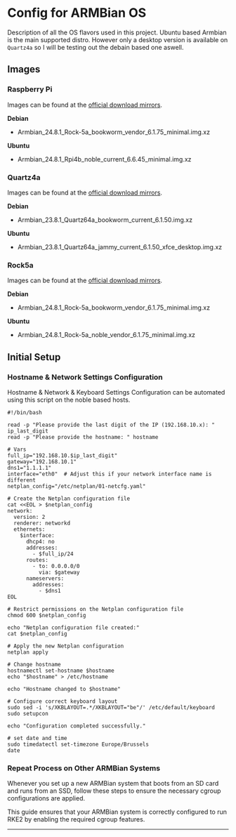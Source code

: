 # **Config for ARMBian OS**

[//]: # (since we started using the ROCK5a Board as our main SBC the dietpi image doesn't seem to want to boot on this device. Possibly a firmware issue but I'm looking into using a more natively maintained distro and armbian seems to be quite nice.)

[//]: # ()
[//]: # (Images can be found at the [official download mirrors]&#40;https://fi.mirror.armbian.de/dl/rock-5a/archive/&#41;. I'm using the image ``Armbian_24.5.3_Rock-5a_noble_vendor_6.1.43_minimal.img.xz`` this one is based on ubuntu LTS. I was thinking of also trying ``Armbian_24.5.3_Rock-5a_bookworm_vendor_6.1.43_minimal.img.xz`` as this one is based on debian and probably less bloated.)

Description of all the OS flavors used in this project. Ubuntu based Armbian is the main supported distro. However only a desktop version is available on ``Quartz4a`` so I will be testing out the debain based one aswell.

## Images

### Raspberry Pi

Images can be found at the [official download mirrors](https://fi.mirror.armbian.de/dl/rpi4b/archive/). 

**Debian**
- Armbian_24.8.1_Rock-5a_bookworm_vendor_6.1.75_minimal.img.xz

**Ubuntu**
- Armbian_24.8.1_Rpi4b_noble_current_6.6.45_minimal.img.xz

### Quartz4a

Images can be found at the [official download mirrors](https://fi.mirror.armbian.de/archive/quartz64a/archive/). 

**Debian**
- Armbian_23.8.1_Quartz64a_bookworm_current_6.1.50.img.xz

**Ubuntu**
- Armbian_23.8.1_Quartz64a_jammy_current_6.1.50_xfce_desktop.img.xz



### Rock5a

Images can be found at the [official download mirrors](https://fi.mirror.armbian.de/dl/rock-5a/archive/). 

**Debian**
- Armbian_24.8.1_Rock-5a_bookworm_vendor_6.1.75_minimal.img.xz

**Ubuntu**
- Armbian_24.8.1_Rock-5a_noble_vendor_6.1.75_minimal.img.xz


## **Initial Setup**

### **Hostname & Network Settings Configuration**

Hostname & Network & Keyboard Settings Configuration can be automated using this script on the noble based hosts.

````shell
#!/bin/bash

read -p "Please provide the last digit of the IP (192.168.10.x): " ip_last_digit
read -p "Please provide the hostname: " hostname

# Vars
full_ip="192.168.10.$ip_last_digit"
gateway="192.168.10.1"
dns1="1.1.1.1"
interface="eth0"  # Adjust this if your network interface name is different
netplan_config="/etc/netplan/01-netcfg.yaml"

# Create the Netplan configuration file
cat <<EOL > $netplan_config
network:
  version: 2
  renderer: networkd
  ethernets:
    $interface:
      dhcp4: no
      addresses:
        - $full_ip/24
      routes:
        - to: 0.0.0.0/0
          via: $gateway
      nameservers:
        addresses:
          - $dns1
EOL

# Restrict permissions on the Netplan configuration file
chmod 600 $netplan_config

echo "Netplan configuration file created:"
cat $netplan_config

# Apply the new Netplan configuration
netplan apply

# Change hostname
hostnamectl set-hostname $hostname
echo "$hostname" > /etc/hostname

echo "Hostname changed to $hostname"

# Configure correct keyboard layout
sudo sed -i 's/XKBLAYOUT=.*/XKBLAYOUT="be"/' /etc/default/keyboard
sudo setupcon

echo "Configuration completed successfully."

# set date and time
sudo timedatectl set-timezone Europe/Brussels
date
````


### **Repeat Process on Other ARMBian Systems**

Whenever you set up a new ARMBian system that boots from an SD card and runs from an SSD, follow these steps to ensure the necessary cgroup configurations are applied.

This guide ensures that your ARMBian system is correctly configured to run RKE2 by enabling the required cgroup features.

---



